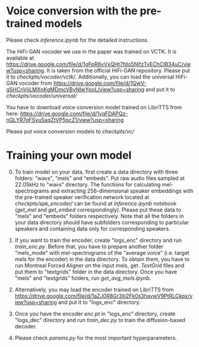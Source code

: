 # Voice conversion with the pre-trained models

Please check *inference.ipynb* for the detailed instructions.

The HiFi-GAN vocoder we use in the paper was trained on VCTK. It is available at https://drive.google.com/file/d/1qFpR6vVxQHt7fdo5f4fzTvEChCIB34uC/view?usp=sharing. It is taken from the official HiFi-GAN repository. Please put it to *checkpts/vocoder/vctk/*. Additionally, you can load the universal HiFi-GAN vocoder from https://drive.google.com/file/d/1QwV-gSHCnVijLMXnKgMDmcVByNlwYpoL/view?usp=sharing and put it to *checkpts/vocoder/universal/*

You have to download voice conversion model trained on LibriTTS from here: https://drive.google.com/file/d/1yqFDAPQz-nQLYR7qFSyuSaqZtVP5pcZ1/view?usp=sharing

Please put voice conversion models to *checkpts/vc/*

# Training your own model

0. To train model on your data, first create a data directory with three folders: "wavs", "mels" and "embeds". Put raw audio files sampled at 22.05kHz to "wavs" directory. The functions for calculating mel-spectrograms and extracting 256-dimensional speaker embeddings with the pre-trained speaker verification network located at *checkpts/spk_encoder/* can be found at *inference.ipynb* notebook (*get_mel* and *get_embed* correspondingly). Please put these data to "mels" and "embeds" folders respectively. Note that all the folders in your data directory should have subfolders corresponding to particular speakers and containing data only for corresponding speakers.

1. If you want to train the encoder, create "logs_enc" directory and run *train_enc.py*. Before that, you have to prepare another folder "mels_mode" with mel-spectrograms of the "average voice" (i.e. target mels for the encoder) in the data directory. To obtain them, you have to run Montreal Forced Aligner on the input mels, get *.TextGrid* files and put them to "textgrids" folder in the data directory. Once you have "mels" and "textgrids" folders, run *get_avg_mels.ipynb*.

2. Alternatively, you may load the encoder trained on LibriTTS from https://drive.google.com/file/d/1aZJ0R8Gr3lli2Fk0s3havwV9PtRLCkpx/view?usp=sharing and put it to "logs_enc" directory.

3. Once you have the encoder *enc.pt* in "logs_enc" directory, create "logs_dec" directory and run *train_dec.py* to train the diffusion-based decoder.

4. Please check *params.py* for the most important hyperparameters.
